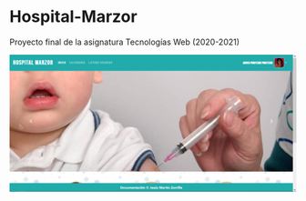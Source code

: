 # Hospital-Marzor
Proyecto final de la asignatura Tecnologías Web (2020-2021)

![Página](página.png)
